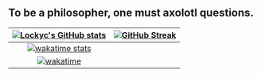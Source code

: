 ## To be a philosopher, one must axolotl questions.
<!--
[![Lockyc's GitHub stats](https://github-readme-stats.vercel.app/api?username=lockyc&count_private=true&show_icons=true&theme=merko)](https://github.com/anuraghazra/github-readme-stats) [![GitHub Streak](https://github-readme-streak-stats.herokuapp.com?user=Lockyc&theme=merko&date_format=M%20j%5B%2C%20Y%5D)](https://git.io/streak-stats)[![wakatime stats](https://github-readme-stats.vercel.app/api/wakatime?username=lockyc&theme=merko)](https://github.com/anuraghazra/github-readme-stats)


add stats to table  to centre on page
-->

|  [![Lockyc's GitHub stats](https://github-readme-stats.vercel.app/api?username=lockyc&count_private=true&show_icons=true&theme=merko)](https://github.com/anuraghazra/github-readme-stats) | [![GitHub Streak](https://github-readme-streak-stats.herokuapp.com?user=Lockyc&theme=merko&date_format=M%20j%5B%2C%20Y%5D)](https://git.io/streak-stats) |
| :-----------: | :-----------: |
| [![wakatime stats](https://github-readme-stats.vercel.app/api/wakatime?username=lockyc&theme=merko)](https://github.com/anuraghazra/github-readme-stats) | |
| [![wakatime](https://wakatime.com/badge/user/4cdd3d63-589e-49aa-a369-0d17fc211ae5.svg)](https://wakatime.com/@4cdd3d63-589e-49aa-a369-0d17fc211ae5) | |


<!--
**Lockyc/Lockyc** is a ✨ _special_ ✨ repository because its `README.md` (this file) appears on your GitHub profile.

Here are some ideas to get you started:

- 🔭 I’m currently working on ...
- 🌱 I’m currently learning ...
- 👯 I’m looking to collaborate on ...
- 🤔 I’m looking for help with ...
- 💬 Ask me about ...
- 📫 How to reach me: ...
- 😄 Pronouns: ...
- ⚡ Fun fact: ...
-->
